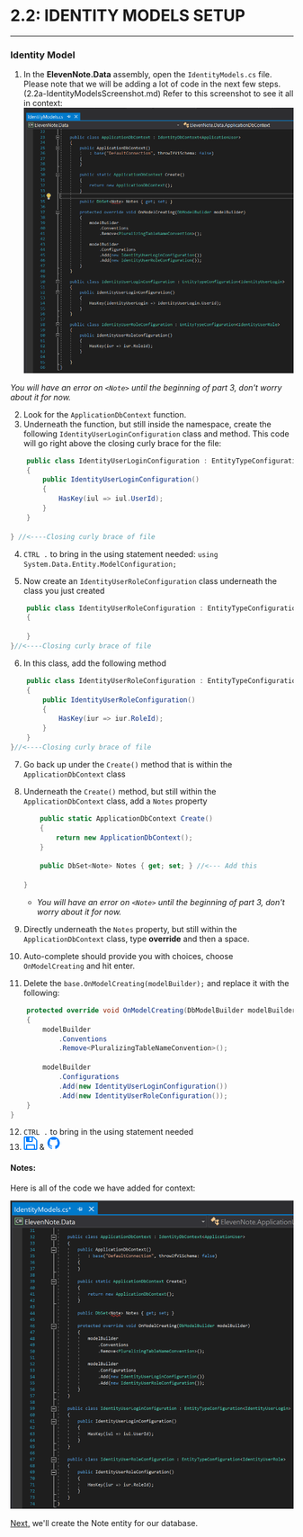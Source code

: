 # 2.2: IDENTITY MODELS SETUP
---
### Identity Model
1. In the **ElevenNote.Data** assembly, open the `IdentityModels.cs` file. Please note that we will be adding a lot of code in the next few steps. (2.2a-IdentityModelsScreenshot.md) Refer to this screenshot to see it all in context:
![IdentityModels.cs](../assets/2.2a-A.png)

*You will have an error on `<Note>` until the beginning of part 3, don't worry about it for now.*

2. Look for the `ApplicationDbContext` function.
3. Underneath the function, but still inside the namespace, create the following `IdentityUserLoginConfiguration` class and method. This code will go right above the closing curly brace for the file:

```cs
    public class IdentityUserLoginConfiguration : EntityTypeConfiguration<IdentityUserLogin>
    {
        public IdentityUserLoginConfiguration()
        {
            HasKey(iul => iul.UserId);
        }
    }

} //<----Closing curly brace of file
```
4. `CTRL .` to bring in the using statement needed: `using System.Data.Entity.ModelConfiguration;`

5. Now create an `IdentityUserRoleConfiguration` class underneath the class you just created

```cs
    public class IdentityUserRoleConfiguration : EntityTypeConfiguration<IdentityUserRole>
    {

    }
}//<----Closing curly brace of file
```
6. In this class, add the following method

```cs
    public class IdentityUserRoleConfiguration : EntityTypeConfiguration<IdentityUserRole>
    {
        public IdentityUserRoleConfiguration()
        {
            HasKey(iur => iur.RoleId);
        }
    }
}//<----Closing curly brace of file
```
7. Go back up under the `Create()` method that is within the `ApplicationDbContext` class
8. Underneath the `Create()` method, but still within the `ApplicationDbContext` class, add a `Notes` property

    ```cs
        public static ApplicationDbContext Create()
        {
            return new ApplicationDbContext();
        }

        public DbSet<Note> Notes { get; set; } //<--- Add this

    }
    ```
   * *You will have an error on `<Note>` until the beginning of part 3, don't worry about it for now.*
9. Directly underneath the `Notes` property, but still within the `ApplicationDbContext` class, type **override** and then a space.
10. Auto-complete should provide you with choices, choose `OnModelCreating` and hit enter.
11. Delete the `base.OnModelCreating(modelBuilder);` and replace it with the following:

```cs
    protected override void OnModelCreating(DbModelBuilder modelBuilder)
    {
        modelBuilder
            .Conventions
            .Remove<PluralizingTableNameConvention>();
    
        modelBuilder
            .Configurations
            .Add(new IdentityUserLoginConfiguration())
            .Add(new IdentityUserRoleConfiguration());
    }
}
```
12. `CTRL .` to bring in the using statement needed
13. ![Save](../assets/font-awesome-save.png) & ![Git](../assets/devicons_github_badge.png)

#### Notes:
Here is all of the code we have added for context:

![IdentityModels.cs](../assets/2.2-B.PNG)

[Next,](../3-DatabaseSetup/3.0-Data.md) we'll create the Note entity for our database.